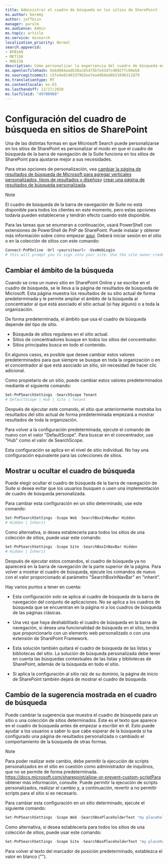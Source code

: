 ```yaml
---
title: Administrar el cuadro de búsqueda en los sitios de SharePoint
ms.author: keremy
author: jeffkizn
manager: parulm
ms.audience: Admin
ms.topic: article
ms.service: mssearch
localization_priority: Normal
search.appverid:
- BFB160
- MET150
- MOE150
description: Cómo personalizar la experiencia del cuadro de búsqueda en los sitios de SharePoint
ms.openlocfilehash: 6ebd084aadb38acb5475b7e43d7c4092ffc09eb8
ms.sourcegitcommit: c5fe4e01403379b3ee7ea4dbded8b31696311d79
ms.translationtype: MT
ms.contentlocale: es-ES
ms.lasthandoff: 12/17/2020
ms.locfileid: "49700968"
---
```

# <a name="search-box-settings-on-sharepoint-sites"></a>Configuración del cuadro de búsqueda en sitios de SharePoint

Una de las distintas formas en que Microsoft Search puede personalizarse en los sitios de SharePoint es personalizar el modo en que el cuadro de búsqueda de la barra de navegación de la Suite funciona en los sitios de SharePoint para ajustarse mejor a sus necesidades.

Para otras opciones de personalización, vea [cambiar la página de resultados de búsqueda de Microsoft para agregar verticales personalizados, tipos de resultados y diseños](customize-search-page.md)y [crear una página de resultados de búsqueda personalizada](create-search-results-pages.md).

> [!NOTE]
> El cuadro de búsqueda de la barra de navegación de Suite no está disponible para todos los clientes en este momento, pero estas opciones todavía pueden establecerse y tendrán efecto cuando esté disponible.

Para las tareas que se enumeran a continuación, usará PowerShell con extensiones de PowerShell de PnP de SharePoint. Puede instalar y obtener más información sobre cómo empezar [aquí](https://docs.microsoft.com/powershell/sharepoint/sharepoint-pnp/sharepoint-pnp-cmdlets?view=sharepoint-ps). Deberá iniciar sesión en el sitio o en la colección de sitios con este comando:

```powershell
Connect-PnPOnline -Url <yoursiteurl> -UseWebLogin
# this will prompt you to sign into your site. Use the site owner credentials 
```

## <a name="changing-the-scope-of-search"></a>Cambiar el ámbito de la búsqueda

Cuando se crea un nuevo sitio en SharePoint Online y se escribe en el cuadro de búsqueda, se le lleva a la página de resultados de búsqueda de Microsoft. Esta página muestra los resultados de su sitio actual de forma predeterminada y le permite ampliar el ámbito de la búsqueda al concentrador al que está asociado el sitio actual (si hay alguno) o a toda la organización.

De forma predeterminada, el ámbito que usa el cuadro de búsqueda depende del tipo de sitio.

* Búsqueda de sitios regulares en el sitio actual.
* Sitios de concentradores busque en todos los sitios del concentrador.
* Sitios principales busca en todo el contenido.

En algunos casos, es posible que desee cambiar estos valores predeterminados para que siempre se busque en toda la organización o en el concentrador al que está asociado un sitio, sin necesidad de hacer clic adicional.

Como propietario de un sitio, puede cambiar estos valores predeterminados mediante el siguiente comando:

```powershell
Set-PnPSearchSettings -SearchScope Tenant
# DefaultScope | Hub | Site | Tenant
```

Después de ejecutar este comando, el sitio que anteriormente mostraba los resultados del sitio actual de forma predeterminada empezará a mostrar resultados de toda la organización.

Para volver a la configuración predeterminada, ejecute el comando de nuevo con el valor "DefaultScope". Para buscar en el concentrador, use "Hub" como el valor de SearchScope.

Esta configuración se aplica en el nivel de sitio individual. No hay una configuración equivalente para las colecciones de sitios.

## <a name="show-or-hide-the-search-box"></a>Mostrar u ocultar el cuadro de búsqueda

Puede elegir ocultar el cuadro de búsqueda de la barra de navegación de Suite si desea evitar que los usuarios busquen o usen una implementación de cuadro de búsqueda personalizada.

Para cambiar esta configuración en un sitio determinado, use este comando:

```powershell
Set-PnPSearchSettings -Scope Web -SearchBoxInNavBar Hidden
# Hidden | Inherit
```

Como alternativa, si desea establecerla para todos los sitios de una colección de sitios, puede usar este comando:

```powershell
Set-PnPSearchSettings -Scope Site -SearchBoxInNavBar Hidden
# Hidden | Inherit
```

Después de ejecutar estos comandos, el cuadro de búsqueda ya no aparecerá en la barra de navegación de la parte superior de la página. Para volver a mostrar el cuadro de búsqueda, ejecute los comandos de nuevo con el valor proporcionado al parámetro "SearchBoxInNavBar" en "inherit".

Hay varios puntos a tener en cuenta:

* Esta configuración solo se aplica al cuadro de búsqueda de la barra de navegación del conjunto de aplicaciones. No se aplica a los cuadros de búsqueda que se encuentran en la página ni a los cuadros de búsqueda de las páginas clásicas.

* Una vez que haya deshabilitado el cuadro de búsqueda en la barra de navegación, si desea una funcionalidad de búsqueda en el sitio, tendrá que proporcionarlo con un elemento web personalizado o con una extensión de SharePoint Framework.

* Esta solución también quitará el cuadro de búsqueda de las listas y bibliotecas del sitio. La solución de búsqueda personalizada debe tener en cuenta las búsquedas contextuales de las listas y bibliotecas de SharePoint, además de la búsqueda en todo el sitio.

* Si aplica la configuración al sitio raíz de su dominio, la página de inicio de SharePoint también dejará de mostrar el cuadro de búsqueda.

## <a name="changing-the-hint-displayed-in-the-search-box"></a>Cambio de la sugerencia mostrada en el cuadro de búsqueda

Puede cambiar la sugerencia que muestra el cuadro de búsqueda para un sitio o una colección de sitios determinados. Este es el texto que aparece en el cuadro de búsqueda antes de empezar a escribir en él. Esto puede ayudar a los usuarios a saber lo que cabe esperar de la búsqueda si ha configurado una página de resultados personalizada o cambiado el comportamiento de la búsqueda de otras formas.

> [!NOTE]
> Para poder realizar este cambio, debe permitir la ejecución de scripts personalizados en el sitio en cuestión como administrador de inquilinos, que no se permite de forma predeterminada. https://docs.microsoft.com/sharepoint/allow-or-prevent-custom-scriptPara obtener más información, consulte. Puede permitir la ejecución de scripts personalizados, realizar el cambio y, a continuación, revertir a no permitir scripts para el sitio si es necesario.

Para cambiar esta configuración en un sitio determinado, ejecute el siguiente comando:

```powershell
Set-PnPSearchSettings -Scope Web -SearchBoxPlaceholderText "my placeholder" 
```

Como alternativa, si desea establecerla para todos los sitios de una colección de sitios, puede usar este comando:

```powershell
Set-PnPSearchSettings -Scope Site -SearchBoxPlaceholderText "my placeholder" 
```

Para volver al texto del marcador de posición predeterminado, establezca el valor en blanco ("").

